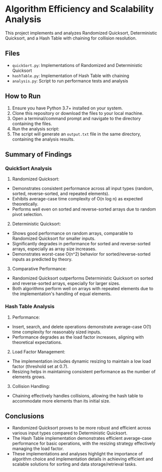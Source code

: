 # Algorithm Efficiency and Scalability Analysis

This project implements and analyzes Randomized Quicksort, Deterministic Quicksort, and a Hash Table with chaining for collision resolution.

## Files

- `quickSort.py`: Implementations of Randomized and Deterministic Quicksort
- `hashTable.py`: Implementation of Hash Table with chaining
- `analysis.py`: Script to run performance tests and analysis

## How to Run

1. Ensure you have Python 3.7+ installed on your system.
2. Clone this repository or download the files to your local machine.
3. Open a terminal/command prompt and navigate to the directory containing the files.
4. Run the analysis script:
5. The script will generate an `output.txt` file in the same directory, containing the analysis results.

## Summary of Findings

### QuickSort Analysis

1. Randomized Quicksort:
- Demonstrates consistent performance across all input types (random, sorted, reverse-sorted, and repeated elements).
- Exhibits average-case time complexity of O(n log n) as expected theoretically.
- Performs well even on sorted and reverse-sorted arrays due to random pivot selection.

2. Deterministic Quicksort:
- Shows good performance on random arrays, comparable to Randomized Quicksort for smaller inputs.
- Significantly degrades in performance for sorted and reverse-sorted arrays, especially as array size increases.
- Demonstrates worst-case O(n^2) behavior for sorted/reverse-sorted inputs as predicted by theory.

3. Comparative Performance:
- Randomized Quicksort outperforms Deterministic Quicksort on sorted and reverse-sorted arrays, especially for larger sizes.
- Both algorithms perform well on arrays with repeated elements due to the implementation's handling of equal elements.

### Hash Table Analysis

1. Performance:
- Insert, search, and delete operations demonstrate average-case O(1) time complexity for reasonably sized inputs.
- Performance degrades as the load factor increases, aligning with theoretical expectations.

2. Load Factor Management:
- The implementation includes dynamic resizing to maintain a low load factor (threshold set at 0.7).
- Resizing helps in maintaining consistent performance as the number of elements grows.

3. Collision Handling:
- Chaining effectively handles collisions, allowing the hash table to accommodate more elements than its initial size.

## Conclusions

- Randomized Quicksort proves to be more robust and efficient across various input types compared to Deterministic Quicksort.
- The Hash Table implementation demonstrates efficient average-case performance for basic operations, with the resizing strategy effectively managing the load factor.
- These implementations and analyses highlight the importance of algorithm choice and implementation details in achieving efficient and scalable solutions for sorting and data storage/retrieval tasks.